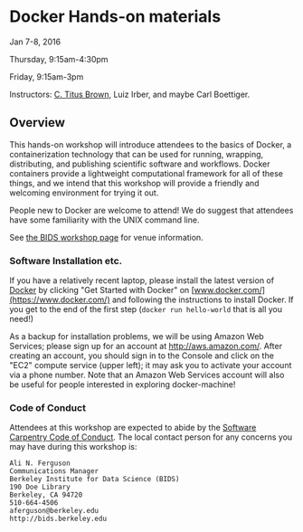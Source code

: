 # Docker Hands-on materials

Jan 7-8, 2016

Thursday, 9:15am-4:30pm

Friday, 9:15am-3pm

Instructors: [C. Titus Brown](titus@idyll.org), Luiz Irber, and maybe
Carl Boettiger.

## Overview

This hands-on workshop will introduce attendees to the basics of
Docker, a containerization technology that can be used for running,
wrapping, distributing, and publishing scientific software and
workflows. Docker containers provide a lightweight computational
framework for all of these things, and we intend that this workshop
will provide a friendly and welcoming environment for trying it out.

People new to Docker are welcome to attend! We do suggest that
attendees have some familiarity with the UNIX command line.

See [the BIDS workshop
page](http://bids.berkeley.edu/events/bids-docker-workshop) for venue
information.

### Software Installation etc.

If you have a relatively recent laptop, please install the latest
version of [Docker](https://www.docker.com/) by clicking "Get Started
with Docker" on [www.docker.com/](https://www.docker.com/) and following
the instructions to install Docker.  If you get to the end of the
first step (`docker run hello-world` that is all you need!)

As a backup for installation problems, we will be using Amazon Web
Services; please sign up for an account at http://aws.amazon.com/.
After creating an account, you should sign in to the Console and click
on the "EC2" compute service (upper left); it may ask you to activate
your account via a phone number.  Note that an Amazon Web Services
account will also be useful for people interested in exploring
docker-machine!

### Code of Conduct

Attendees at this workshop are expected to abide by the
[Software Carpentry Code of Conduct](http://software-carpentry.org/conduct/).
The local contact person for any concerns you may have during this workshop
is:

    Ali N. Ferguson
    Communications Manager
    Berkeley Institute for Data Science (BIDS)
    190 Doe Library
    Berkeley, CA 94720
    510-664-4506
    aferguson@berkeley.edu
    http://bids.berkeley.edu